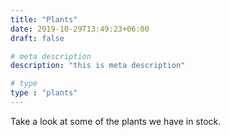 ```yaml
---
title: "Plants"
date: 2019-10-29T13:49:23+06:00
draft: false

# meta description
description: "this is meta description"

# type
type : "plants"
---
```


Take a look at some of the plants we have in stock.

